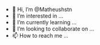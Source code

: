 - 👋 Hi, I’m @Matheushstn
- 👀 I’m interested in ...
- 🌱 I’m currently learning ...
- 💞️ I’m looking to collaborate on ...
- 📫 How to reach me ...

<!---
Matheushstn/Matheushstn is a ✨ special ✨ repository because its `README.md` (this file) appears on your GitHub profile.
You can click the Preview link to take a look at your changes.
--->
